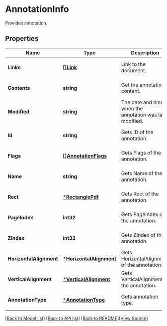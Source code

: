 # AnnotationInfo
Provides annotation.

## Properties
Name | Type | Description | Notes
------------ | ------------- | ------------- | -------------
**Links** | [**[]Link**](Link.md) | Link to the document. | [optional] [default to null]
**Contents** | **string** | Get the annotation content. | [optional] [default to null]
**Modified** | **string** | The date and time when the annotation was last modified. | [optional] [default to null]
**Id** | **string** | Gets ID of the annotation. | [optional] [default to null]
**Flags** | [**[]AnnotationFlags**](AnnotationFlags.md) | Gets Flags of the annotation. | [optional] [default to null]
**Name** | **string** | Gets Name of the annotation. | [optional] [default to null]
**Rect** | [***RectanglePdf**](RectanglePdf.md) | Gets Rect of the annotation. | [optional] [default to null]
**PageIndex** | **int32** | Gets PageIndex of the annotation. | [optional] [default to null]
**ZIndex** | **int32** | Gets ZIndex of the annotation. | [optional] [default to null]
**HorizontalAlignment** | [***HorizontalAlignment**](HorizontalAlignment.md) | Gets HorizontalAlignment of the annotation. | [optional] [default to null]
**VerticalAlignment** | [***VerticalAlignment**](VerticalAlignment.md) | Gets VerticalAlignment of the annotation. | [optional] [default to null]
**AnnotationType** | [***AnnotationType**](AnnotationType.md) | Gets annotation type. | [optional] [default to null]

[[Back to Model list]](../README.md#documentation-for-models) [[Back to API list]](../README.md#documentation-for-api-endpoints) [[Back to README]](../README.md)[[View Source]](../annotation_info.go)


